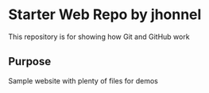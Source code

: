 # Starter Web Repo by jhonnel

This repository is for showing how Git and GitHub work

## Purpose

Sample website with plenty of files for demos
